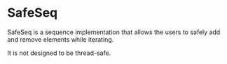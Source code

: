 # SafeSeq

SafeSeq is a sequence implementation that allows the users to safely add and remove elements while iterating.

It is not designed to be thread-safe.

